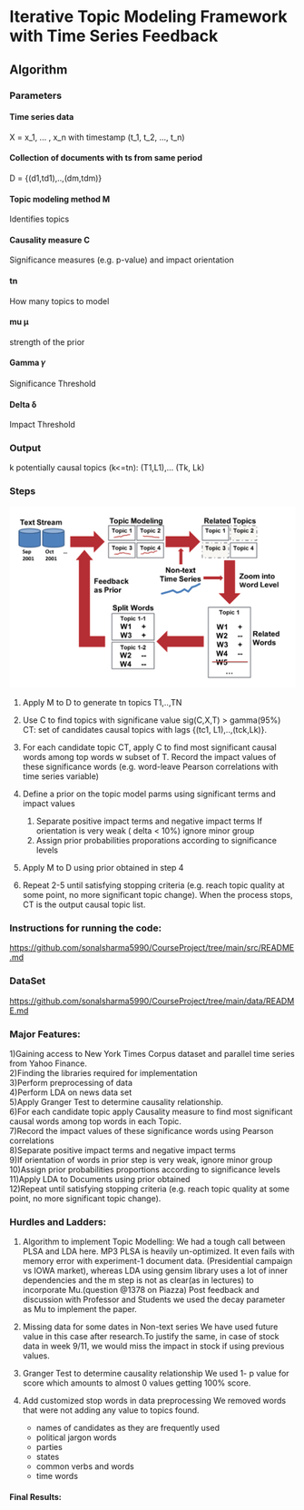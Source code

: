 # Iterative Topic Modeling Framework with Time Series Feedback

## Algorithm
### Parameters
#### Time series data
X = x_1, ... , x_n with timestamp (t_1, t_2, ..., t_n)

#### Collection of documents with ts from same period
D = {(d1,td1),..,(dm,tdm)}

#### Topic modeling method M
Identifies topics

#### Causality measure C
Significance measures (e.g. p-value) and impact orientation


#### tn
How many topics to model

#### mu μ
strength of the prior

#### Gamma 𝛾
Significance Threshold

#### Delta δ
Impact Threshold

### Output
k potentially causal topics
(k<=tn): (T1,L1),... (Tk, Lk)


### Steps 
![Algorithm Steps](./Algorithm.png)
1. Apply M to D to generate tn topics T1,..,TN
2. Use C to find topics with significane value sig(C,X,T) > gamma(95%)
   CT: set of candidates causal topics with lags {(tc1, L1),..,(tck,Lk)}.
3. For each candidate topic CT, apply C to find most significant
   causal words among top words w subset of T.
   Record the impact values of these significance words (e.g. word-leave Pearson 
   correlations with time series variable)
4. Define a prior on the topic model parms using significant terms and impact values
   1. Separate positive impact terms and negative impact terms
      If orientation is very weak ( delta < 10%) ignore minor group
   2. Assign prior probabilities proporations according to significance levels
   
5. Apply M to D using prior obtained in step 4 
6. Repeat 2-5 until satisfying stopping criteria (e.g. reach topic quality at some point,
no more significant topic change). When the process stops, CT is the output causal topic
list.

### Instructions for running the code:
https://github.com/sonalsharma5990/CourseProject/tree/main/src/README.md

### DataSet
https://github.com/sonalsharma5990/CourseProject/tree/main/data/README.md

 
### Major Features:
   1)Gaining access to New York Times Corpus dataset and parallel time series from Yahoo Finance.\
   2)Finding the libraries required for implementation\
   3)Perform preprocessing of data\
   4)Perform LDA on news data set  
   5)Apply Granger Test to determine causality relationship.  
   6)For each candidate topic apply Causality measure to find most significant causal words among top words in each Topic.  
   7)Record the impact values of these significance words using Pearson correlations   
   8)Separate positive impact terms and negative impact terms  
   9)If orientation of words in prior step is very weak, ignore minor group  
   10)Assign prior probabilities proportions according to significance levels  
   11)Apply LDA to Documents using prior obtained  
   12)Repeat until satisfying stopping criteria (e.g. reach topic quality at some point, no more significant topic change).  


### Hurdles and Ladders:
1) Algorithm to implement Topic Modelling:
   We had a tough call between PLSA and LDA here. 
   MP3 PLSA is heavily un-optimized. It even fails with memory error with experiment-1 document data. (Presidential campaign vs IOWA market), whereas LDA using gensim library      uses a lot of inner dependencies and the m step is not as clear(as in lectures) to incorporate Mu.(question @1378 on Piazza)
   Post feedback and discussion with Professor and Students we used the decay parameter as Mu to implement the paper.

2) Missing data for some dates in Non-text series 
   We have used future value in this case after research.To justify the same, in case of stock data in week 9/11, we would miss the impact in stock if using previous values.
 
3) Granger Test to determine causality relationship
   We used 1- p value for score which amounts to almost 0 values getting 100% score.

4) Add customized stop words in data preprocessing
   We removed words that were not adding any value to topics found.
      * names of candidates as they are frequently used
      * political jargon words
      * parties
      * states
      * common verbs and words
      * time words


#### Final Results:

